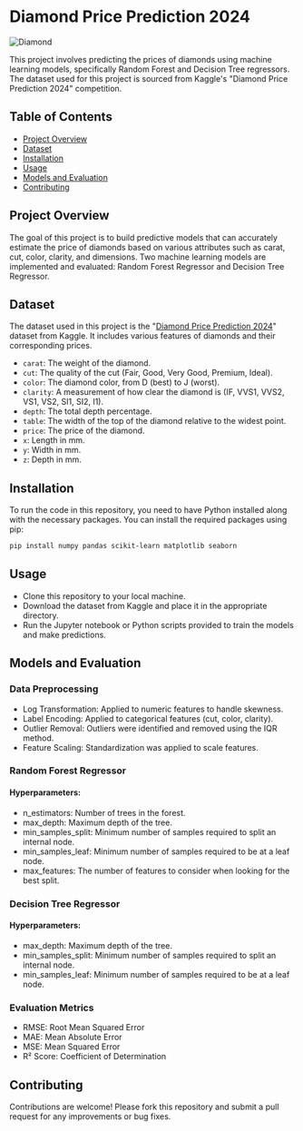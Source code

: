 # Diamond Price Prediction 2024
![Diamond](https://www.facebook.com/photo/?fbid=25347880224857549&set=gm.1120179732534161&idorvanity=1080575863161215)

This project involves predicting the prices of diamonds using machine learning models, specifically Random Forest and Decision Tree regressors. 
The dataset used for this project is sourced from Kaggle's "Diamond Price Prediction 2024" competition.

## Table of Contents
- [Project Overview](#project-overview)
- [Dataset](#dataset)
- [Installation](#installation)
- [Usage](#usage)
- [Models and Evaluation](#models-and-evaluation)
- [Contributing](#contributing)

## Project Overview

The goal of this project is to build predictive models that can accurately estimate the price of diamonds based on various attributes such as carat, cut, color, clarity, and dimensions. Two machine learning models are implemented and evaluated: Random Forest Regressor and Decision Tree Regressor.

## Dataset

The dataset used in this project is the "[Diamond Price Prediction 2024](https://www.kaggle.com/competitions/diamond-price-prediciton-2024/data)" dataset from Kaggle. It includes various features of diamonds and their corresponding prices.

- `carat`: The weight of the diamond.
- `cut`: The quality of the cut (Fair, Good, Very Good, Premium, Ideal).
- `color`: The diamond color, from D (best) to J (worst).
- `clarity`: A measurement of how clear the diamond is (IF, VVS1, VVS2, VS1, VS2, SI1, SI2, I1).
- `depth`: The total depth percentage.
- `table`: The width of the top of the diamond relative to the widest point.
- `price`: The price of the diamond.
- `x`: Length in mm.
- `y`: Width in mm.
- `z`: Depth in mm.

## Installation

To run the code in this repository, you need to have Python installed along with the necessary packages. You can install the required packages using pip:

```bash
pip install numpy pandas scikit-learn matplotlib seaborn
```
## Usage
- Clone this repository to your local machine.
- Download the dataset from Kaggle and place it in the appropriate directory.
- Run the Jupyter notebook or Python scripts provided to train the models and make predictions.

## Models and Evaluation
### Data Preprocessing
- Log Transformation: Applied to numeric features to handle skewness.
- Label Encoding: Applied to categorical features (cut, color, clarity).
- Outlier Removal: Outliers were identified and removed using the IQR method.
- Feature Scaling: Standardization was applied to scale features.

### Random Forest Regressor
#### Hyperparameters:
- n_estimators: Number of trees in the forest.
- max_depth: Maximum depth of the tree.
- min_samples_split: Minimum number of samples required to split an internal node.
- min_samples_leaf: Minimum number of samples required to be at a leaf node.
- max_features: The number of features to consider when looking for the best split.

### Decision Tree Regressor
#### Hyperparameters:
- max_depth: Maximum depth of the tree.
- min_samples_split: Minimum number of samples required to split an internal node.
- min_samples_leaf: Minimum number of samples required to be at a leaf node.

### Evaluation Metrics
- RMSE: Root Mean Squared Error
- MAE: Mean Absolute Error
- MSE: Mean Squared Error
- R² Score: Coefficient of Determination

## Contributing
Contributions are welcome! Please fork this repository and submit a pull request for any improvements or bug fixes.
